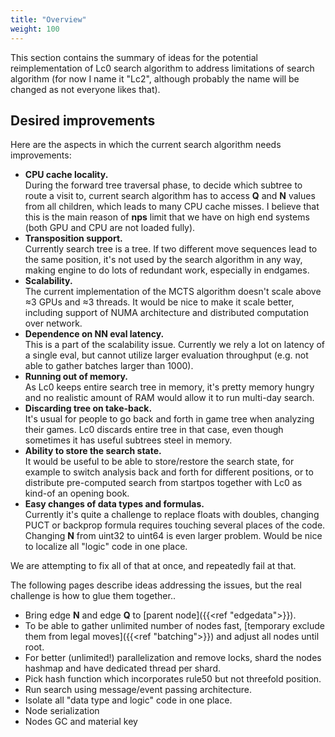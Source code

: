 ```yaml
---
title: "Overview"
weight: 100
---
```


This section contains the summary of ideas for the potential reimplementation of Lc0 search algorithm to address limitations of search algorithm (for now I name it "Lc2", although probably the name will be changed as not everyone likes that).

## Desired improvements

Here are the aspects in which the current search algorithm needs improvements:

* **CPU cache locality.**  
During the forward tree traversal phase, to decide which subtree to route a visit to, current search algorithm has to access **Q** and **N** values from all children, which leads to many CPU cache misses. I believe that this is the main reason of **nps** limit that we have on high end systems (both GPU and CPU are not loaded fully).
* **Transposition support.**  
Currently search tree is a tree. If two different move sequences lead to the same position, it's not used by the search algorithm in any way, making engine to do lots of redundant work, especially in endgames.
* **Scalability.**  
The current implementation of the MCTS algorithm doesn't scale above ≈3 GPUs and ≈3 threads. It would be nice to make it scale better, including support of NUMA architecture and distributed computation over network.
* **Dependence on NN eval latency.**  
This is a part of the scalability issue. Currently we rely a lot on latency of a single eval, but cannot utilize larger evaluation throughput (e.g. not able to gather batches larger than 1000).
* **Running out of memory.**  
As Lc0 keeps entire search tree in memory, it's pretty memory hungry and no realistic amount of RAM would allow it to run multi-day search.
* **Discarding tree on take-back.**  
It's usual for people to go back and forth in game tree when analyzing their games. Lc0 discards entire tree in that case, even though sometimes it has useful subtrees steel in memory.
* **Ability to store the search state.**  
It would be useful to be able to store/restore the search state, for example to switch analysis back and forth for different positions, or to distribute pre-computed search from startpos together with Lc0 as kind-of an opening book.
* **Easy changes of data types and formulas.**  
Currently it's quite a challenge to replace floats with doubles, changing PUCT or backprop formula requires touching several places of the code. Changing **N** from uint32 to uint64 is even larger problem. Would be nice to localize all "logic" code in one place.

We are attempting to fix all of that at once, and repeatedly fail at that.

The following pages describe ideas addressing the issues, but the real challenge is how to glue them together..

* Bring edge **N** and edge **Q** to [parent node]({{<ref "edgedata">}}).
* To be able to gather unlimited number of nodes fast, [temporary exclude them from legal moves]({{<ref "batching">}}) and adjust all nodes until root.
* For better (unlimited!) parallelization and remove locks, shard the nodes hashmap and have dedicated thread per shard.
* Pick hash function which incorporates rule50 but not threefold position.
* Run search using message/event passing architecture.
* Isolate all "data type and logic" code in one place.
* Node serialization
* Nodes GC and material key
